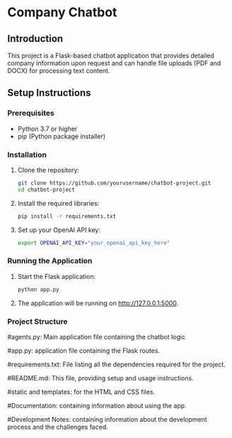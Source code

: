 # Company Chatbot

## Introduction
This project is a Flask-based chatbot application that provides detailed company information upon request and can handle file uploads (PDF and DOCX) for processing text content.

## Setup Instructions

### Prerequisites
- Python 3.7 or higher
- pip (Python package installer)

### Installation

1. Clone the repository:
   ```sh
   git clone https://github.com/yourusername/chatbot-project.git
   cd chatbot-project

2. Install the required libraries:
   
   ```sh
   pip install -r requirements.txt

3. Set up your OpenAI API key:

   ```sh
   export OPENAI_API_KEY="your_openai_api_key_here"

### Running the Application

1. Start the Flask application:

   ```sh
   python app.py

2. The application will be running on http://127.0.0.1:5000.

### Project Structure

#agents.py: Main application file containing the chatbot logic

#app.py: application file containing the Flask routes.

#requirements.txt: File listing all the dependencies required for the project.

#README.md: This file, providing setup and usage instructions.

#static and templates: for the HTML and CSS files.

#Documentation: containing information about using the app.

#Development Notes: containing information about the development process and the challenges faced.
